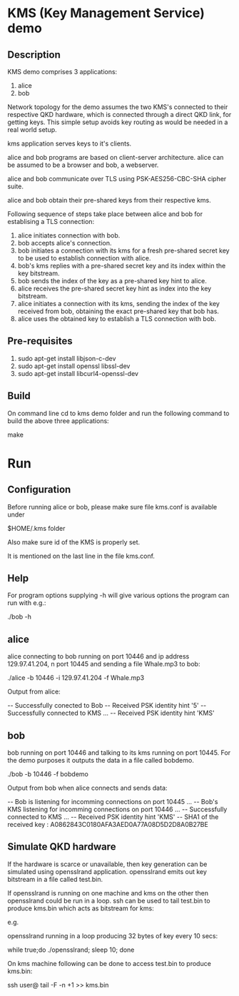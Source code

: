 KMS (Key Management Service) demo
=================================

Description
-----------

KMS demo comprises 3 applications:

1. alice
2. bob

Network topology for the demo assumes the two KMS's connected to their respective QKD hardware, which is connected through a direct QKD link, for getting 
keys. This simple setup avoids key routing as would be needed in a real world setup.

kms application serves keys to it's clients.

alice and bob programs are based on client-server architecture. alice can
be assumed to be a browser and bob, a webserver.

alice and bob communicate over TLS using PSK-AES256-CBC-SHA cipher suite.

alice and bob obtain their pre-shared keys from their respective kms. 

Following sequence of steps take place between alice and bob for establising
a TLS connection:


1. alice initiates connection with bob.
2. bob accepts alice's connection.
3. bob initiates a connection with its kms for a fresh pre-shared
   secret key to be used to establish connection with alice.
4. bob's kms replies with a pre-shared secret key and its index within the key
   bitstream.
5. bob sends the index of the key as a pre-shared key hint to alice.
6. alice receives the pre-shared secret key hint as index into the key bitstream.
7. alice initiates a connection with its kms, sending the index of the key
   received from bob, obtaining the exact pre-shared key that bob has.
8. alice uses the obtained key to establish a TLS connection with bob.

Pre-requisites
--------------

1. sudo apt-get install libjson-c-dev
2. sudo apt-get install openssl libssl-dev
3. sudo apt-get install libcurl4-openssl-dev


Build
-----

On command line cd to kms demo folder and run the following command to build the above three applications:

make

Run
===

Configuration
-------------

Before running alice or bob, please make sure file kms.conf is available under

$HOME/.kms folder

Also make sure id of the KMS is properly set.

It is mentioned on the last line in the file kms.conf. 



Help
----

For program options supplying -h will give various options the program can run
with e.g.:

./bob -h

alice
-----

alice connecting to bob running on port 10446 and ip address 129.97.41.204, 
n port 10445 and sending a file Whale.mp3 to bob:


./alice -b 10446 -i 129.97.41.204  -f Whale.mp3 


Output from alice:

-- Successfully conected to Bob
    -- Received PSK identity hint '5'
    -- Successfully connected to KMS ...
    -- Received PSK identity hint 'KMS'

bob
---

bob running on port 10446 and talking to its kms running on port 10445.
For the demo purposes it outputs the data in a file called bobdemo.

./bob  -b 10446 -f bobdemo

Output from bob when alice connects and sends data:

 -- Bob is listening for incomming connections on port 10445 ...
 -- Bob's KMS listening for incomming connections on port 10446 ...
    -- Successfully connected to KMS ...
    -- Received PSK identity hint 'KMS'
    -- SHA1 of the received key : A0862843C0180AFA3AED0A77A08D5D2D8A0B27BE


Simulate QKD hardware
---------------------

If the hardware is scarce or unavailable, then key generation can be simulated
using opensslrand application. opensslrand emits out key bitstream in a file
called test.bin.

If opensslrand is running on one machine and kms on the other then opensslrand
could be run in a loop.
ssh can be used to tail test.bin to produce kms.bin which acts as bitstream for
kms:


e.g.

opensslrand running in a loop producing 32 bytes of key every 10 secs:


while true;do ./opensslrand; sleep 10; done

On kms machine following can be done to access test.bin to produce kms.bin:

ssh user@<ip address of the host running opensslrand> tail -F -n +1 <location of test.bin file> >> kms.bin 

 













